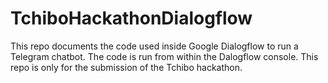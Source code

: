 # TchiboHackathonDialogflow
This repo documents the code used inside Google Dialogflow to run a Telegram chatbot. The code is run from within the Dalogflow console. This repo is only for the submission of the Tchibo hackathon.
